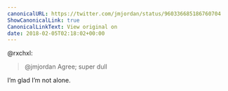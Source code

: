 ```yaml
---
canonicalURL: https://twitter.com/jmjordan/status/960336685186760704
ShowCanonicalLink: true
CanonicalLinkText: View original on
date: 2018-02-05T02:18:02+00:00
---
```

@rxchxl:

> @jmjordan Agree; super dull

I’m glad I’m not alone.